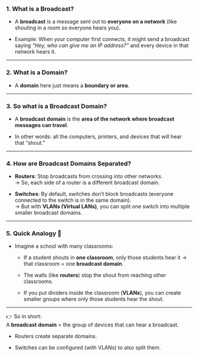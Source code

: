 ### 1. What is a **Broadcast**?

- A **broadcast** is a message sent out to **everyone on a network** (like shouting in a room so everyone hears you).
    
- Example: When your computer first connects, it might send a broadcast saying _“Hey, who can give me an IP address?”_ and every device in that network hears it.
    

---

### 2. What is a **Domain**?

- A **domain** here just means a **boundary or area**.
    

---

### 3. So what is a **Broadcast Domain**?

- A **broadcast domain** is the **area of the network where broadcast messages can travel**.
    
- In other words: all the computers, printers, and devices that will hear that “shout.”
    

---

### 4. How are Broadcast Domains Separated?

- **Routers**: Stop broadcasts from crossing into other networks.  
    → So, each side of a router is a different broadcast domain.
    
- **Switches**: By default, switches don’t block broadcasts (everyone connected to the switch is in the same domain).  
    → But with **VLANs (Virtual LANs)**, you can split one switch into multiple smaller broadcast domains.
    

---

### 5. Quick Analogy 🏫

- Imagine a school with many classrooms:
    
    - If a student shouts in **one classroom**, only those students hear it → that classroom = one **broadcast domain**.
        
    - The walls (like **routers**) stop the shout from reaching other classrooms.
        
    - If you put dividers inside the classroom (**VLANs**), you can create smaller groups where only those students hear the shout.
        

---

👉 So in short:  
A **broadcast domain** = the group of devices that can hear a broadcast.

- Routers create separate domains.
    
- Switches can be configured (with VLANs) to also split them.